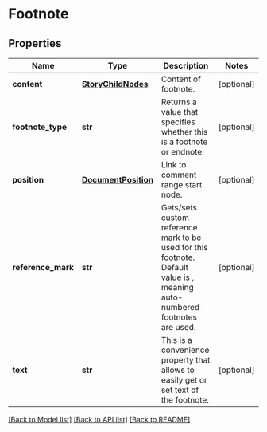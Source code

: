 # Footnote

## Properties
Name | Type | Description | Notes
------------ | ------------- | ------------- | -------------
**content** | [**StoryChildNodes**](StoryChildNodes.md) | Content of footnote. | [optional] 
**footnote_type** | **str** | Returns a value that specifies whether this is a footnote or endnote. | [optional] 
**position** | [**DocumentPosition**](DocumentPosition.md) | Link to comment range start node. | [optional] 
**reference_mark** | **str** | Gets/sets custom reference mark to be used for this footnote. Default value is , meaning auto-numbered footnotes are used. | [optional] 
**text** | **str** | This is a convenience property that allows to easily get or set text of the footnote. | [optional] 

[[Back to Model list]](../README.md#documentation-for-models) [[Back to API list]](../README.md#documentation-for-api-endpoints) [[Back to README]](../README.md)


